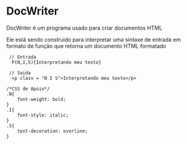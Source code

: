 # DocWriter


DocWriter é um programa usado para criar documentos HTML

Ele está sendo construido para interpretar uma sintaxe de entrada em formato de função que retorna um documento HTML formatado
```
 // Entrada
  P(N,I,S){Interpretando meu texto}
```
```
 // Saida
  <p class = "N I S">Interpretando meu texto</p>
```

```
/*CSS de Apoio*/
.N{
    font-weight: bold;
}
.I{
    font-style: italic;
}
.S{
    text-decoration: overline;
}
```
